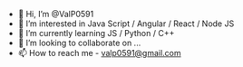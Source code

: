 - 👋 Hi, I’m @ValP0591
- 👀 I’m interested in Java Script / Angular / React / Node JS
- 🌱 I’m currently learning JS / Python / C++
- 💞️ I’m looking to collaborate on ...
- 📫 How to reach me  - valp0591@gmail.com

<!---
ValP0591/ValP0591 is a ✨ special ✨ repository because its `README.md` (this file) appears on your GitHub profile.
You can click the Preview link to take a look at your changes.
--->
